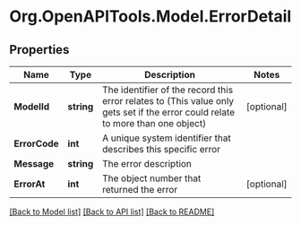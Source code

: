 
# Org.OpenAPITools.Model.ErrorDetail

## Properties

Name | Type | Description | Notes
------------ | ------------- | ------------- | -------------
**ModelId** | **string** | The identifier of the record this error relates to (This value only gets set if the error could relate to more than one object) | [optional] 
**ErrorCode** | **int** | A unique system identifier that describes this specific error | 
**Message** | **string** | The error description | 
**ErrorAt** | **int** | The object number that returned the error | [optional] 

[[Back to Model list]](../README.md#documentation-for-models)
[[Back to API list]](../README.md#documentation-for-api-endpoints)
[[Back to README]](../README.md)

